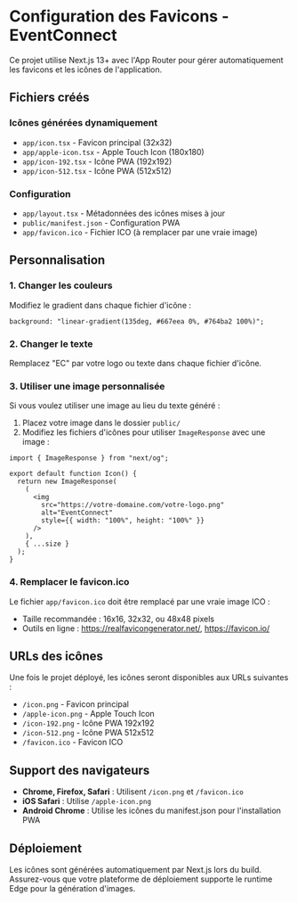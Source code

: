 # Configuration des Favicons - EventConnect

Ce projet utilise Next.js 13+ avec l'App Router pour gérer automatiquement les favicons et les icônes de l'application.

## Fichiers créés

### Icônes générées dynamiquement

- `app/icon.tsx` - Favicon principal (32x32)
- `app/apple-icon.tsx` - Apple Touch Icon (180x180)
- `app/icon-192.tsx` - Icône PWA (192x192)
- `app/icon-512.tsx` - Icône PWA (512x512)

### Configuration

- `app/layout.tsx` - Métadonnées des icônes mises à jour
- `public/manifest.json` - Configuration PWA
- `app/favicon.ico` - Fichier ICO (à remplacer par une vraie image)

## Personnalisation

### 1. Changer les couleurs

Modifiez le gradient dans chaque fichier d'icône :

```tsx
background: "linear-gradient(135deg, #667eea 0%, #764ba2 100%)";
```

### 2. Changer le texte

Remplacez "EC" par votre logo ou texte dans chaque fichier d'icône.

### 3. Utiliser une image personnalisée

Si vous voulez utiliser une image au lieu du texte généré :

1. Placez votre image dans le dossier `public/`
2. Modifiez les fichiers d'icônes pour utiliser `ImageResponse` avec une image :

```tsx
import { ImageResponse } from "next/og";

export default function Icon() {
  return new ImageResponse(
    (
      <img
        src="https://votre-domaine.com/votre-logo.png"
        alt="EventConnect"
        style={{ width: "100%", height: "100%" }}
      />
    ),
    { ...size }
  );
}
```

### 4. Remplacer le favicon.ico

Le fichier `app/favicon.ico` doit être remplacé par une vraie image ICO :

- Taille recommandée : 16x16, 32x32, ou 48x48 pixels
- Outils en ligne : https://realfavicongenerator.net/, https://favicon.io/

## URLs des icônes

Une fois le projet déployé, les icônes seront disponibles aux URLs suivantes :

- `/icon.png` - Favicon principal
- `/apple-icon.png` - Apple Touch Icon
- `/icon-192.png` - Icône PWA 192x192
- `/icon-512.png` - Icône PWA 512x512
- `/favicon.ico` - Favicon ICO

## Support des navigateurs

- **Chrome, Firefox, Safari** : Utilisent `/icon.png` et `/favicon.ico`
- **iOS Safari** : Utilise `/apple-icon.png`
- **Android Chrome** : Utilise les icônes du manifest.json pour l'installation PWA

## Déploiement

Les icônes sont générées automatiquement par Next.js lors du build. Assurez-vous que votre plateforme de déploiement supporte le runtime Edge pour la génération d'images.
